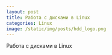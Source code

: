 ```yaml
---
layout: post
title: Работа с дисками в Linux  
categories: Linux
image: /static/img/posts/hdd_logo.png
---
```


Работа с дисками в Linux
